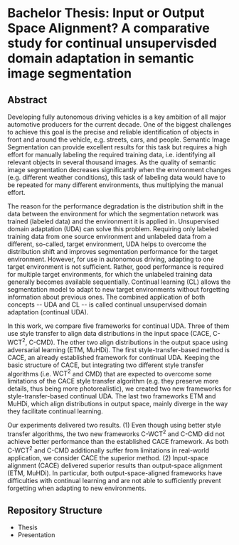 # Bachelor Thesis: Input or Output Space Alignment? A comparative study for continual unsupervisded domain adaptation in semantic image segmentation

## Abstract
Developing fully autonomous driving vehicles is a key ambition of all major automotive producers for the current decade. One of the biggest challenges to achieve this goal is the precise and reliable identification of objects in front and around the vehicle, e.g. streets, cars, and people. Semantic Image Segmentation can provide excellent results for this task but requires a high effort for manually labeling the required training data, i.e. identifying all relevant objects in several thousand images. As the quality of semantic image segmentation decreases significantly when the environment changes (e.g. different weather conditions), this task of labeling data would have to be repeated for many different environments, thus multiplying the manual effort. 

The reason for the performance degradation is the distribution shift in the data between the environment for which the segmentation network was trained (labeled data) and the environment it is applied in. Unsupervised domain adaptation (UDA) can solve this problem. Requiring only labeled training data from one source environment and unlabeled data from a different, so-called, target environment, UDA helps to overcome the distribution shift and improves segmentation performance for the target environment. However, for use in autonomous driving, adapting to one target environment is not sufficient. Rather, good performance is required for multiple target environments, for which the unlabeled training data generally becomes available sequentially. Continual learning (CL) allows the segmentation model to adapt to new target environments without forgetting information about previous ones. The combined application of both concepts -- UDA and CL -- is called continual unsupervised domain adaptation (continual UDA).

In this work, we compare five frameworks for continual UDA. Three of them use style transfer to align data distributions in the input space (CACE, $\textrm{C-WCT}^2$, C-CMD). The other two align distributions in the output space using adversarial learning (ETM, MuHDi). The first style-transfer-based method is CACE, an already established framework for continual UDA. Keeping the basic structure of CACE, but integrating two different style transfer algorithms (i.e. $\textrm{WCT}^2$ and CMD) that are expected to overcome some limitations of the CACE style transfer algorithm (e.g. they preserve more details, thus being more photorealistic), we created two new frameworks for style-transfer-based continual UDA. The last two frameworks ETM and MuHDi, which align distributions in output space, mainly diverge in the way they facilitate continual learning.

Our experiments delivered two results. (1) Even though using better style transfer algorithms, the two new frameworks $\textrm{C-WCT}^2$ and C-CMD did not achieve better performance than the established CACE framework. As both $\textrm{C-WCT}^2$  and C-CMD additionally suffer from limitations in real-world application, we consider CACE the superior method. (2) Input-space alignment (CACE) delivered superior results than output-space alignment (ETM, MuHDi). In particular, both output-space-aligned frameworks have difficulties with continual learning and are not able to sufficiently prevent forgetting when adapting to new environments.

## Repository Structure
- Thesis
- Presentation

